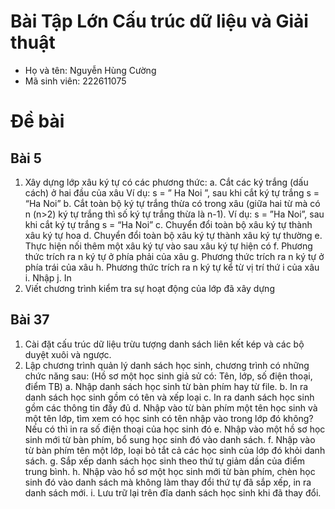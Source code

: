 # Bài Tập Lớn Cấu trúc dữ liệu và Giải thuật
- Họ và tên: Nguyễn Hùng Cường
- Mã sinh viên: 222611075

# Đề bài

## Bài 5
1. Xây dựng lớp xâu ký tự có các phương thức:
a. Cắt các ký trắng (dấu cách) ở hai đầu của xâu
Ví dụ: s = ”  Ha Noi  ”, sau khi cắt ký tự trắng s = “Ha Noi”
b. Cắt toàn bộ ký tự trắng thừa có trong xâu (giữa hai từ mà có n (n>2) ký tự trắng thì số ký tự trắng thừa là n-1).
Ví dụ: s = ”Ha   Noi”, sau khi cắt ký tự trắng s = “Ha Noi”
c. Chuyển đổi toàn bộ xâu ký tự thành xâu ký tự hoa
d. Chuyển đổi toàn bộ xâu ký tự thành xâu ký tự thường
e. Thực hiện nối thêm một xâu ký tự vào sau xâu ký tự hiện có
f. Phương thức trích ra n ký tự ở phía phải của xâu
g. Phương thức trích ra n ký tự ở phía trái của xâu
h. Phương thức trích ra n ký tự kể từ vị trí thứ i của xâu
i. Nhập
j. In
2. Viết chương trình kiểm tra sự hoạt động của lớp đã xây dựng

## Bài 37
1. Cài đặt cấu trúc dữ liệu trừu tượng danh sách liên kết kép và các bộ duyệt xuôi và ngược.
2. Lập chương trình quản lý danh sách học sinh, chương trình có những chức năng sau: (Hồ sơ một học sinh giả sử có: Tên, lớp, số điện thoại, điểm TB)
a. Nhập danh sách học sinh từ bàn phím hay từ file.
b. In ra danh sách học sinh gồm có tên và xếp loại
c. In ra danh sách học sinh gồm các thông tin đầy đủ
d. Nhập vào từ bàn phím một tên học sinh và một tên lớp, tìm xem có học sinh có tên nhập vào trong lớp đó không? Nếu có thì in ra số điện thoại của học sinh đó
e. Nhập vào một hồ sơ học sinh mới từ bàn phím, bổ sung học sinh đó vào danh sách.
f. Nhập vào từ bàn phím tên một lớp, loại bỏ tắt cả các học sinh của lớp đó khỏi danh sách.
g. Sắp xếp danh sách học sinh theo thứ tự giảm dần của điểm trung bình.
h. Nhập vào hồ sơ một học sinh mới từ bàn phím, chèn học sinh đó vào danh sách mà không làm thay đổi thứ tự đã sắp xếp, in ra danh sách mới.
i. Lưu trữ lại trên đĩa danh sách học sinh khi đã thay đổi.